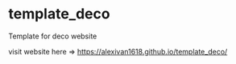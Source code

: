 # template_deco
Template for deco website


visit website here => https://alexivan1618.github.io/template_deco/
